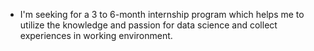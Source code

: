 - I'm seeking for a 3 to 6-month internship program which helps me to utilize the knowledge and passion for data science and collect experiences in working environment.

<!---
n-hien/n-hien is a ✨ special ✨ repository because its `README.md` (this file) appears on your GitHub profile.
You can click the Preview link to take a look at your changes.
--->
